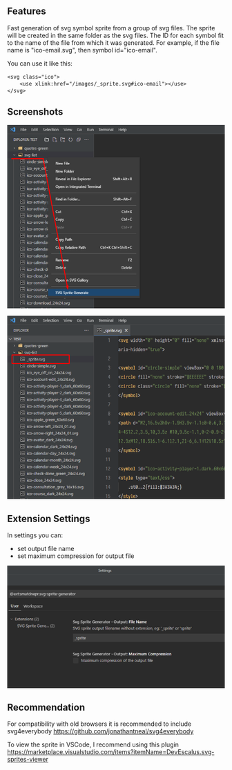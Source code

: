 ## Features

Fast generation of svg symbol sprite from a group of svg files.
The sprite will be created in the same folder as the svg files.
The ID for each symbol fit to the name of the file from which it was generated.
For example, if the file name is "ico-email.svg", then symbol id="ico-email".

You can use it like this:
```
<svg class="ico">
    <use xlink:href="/images/_sprite.svg#ico-email"></use>
</svg>
```


## Screenshots

![Image](https://raw.githubusercontent.com/smatDnepr/SVG-Sprite-Generator/master/images/feature-1.png)

![Image](https://raw.githubusercontent.com/smatDnepr/SVG-Sprite-Generator/master/images/feature-2.png)



## Extension Settings

In settings you can:
* set output file name
* set maximum compression for output file

![Image](https://raw.githubusercontent.com/smatDnepr/SVG-Sprite-Generator/master/images/feature-3.png)



## Recommendation

For compatibility with old browsers it is recommended to include svg4everybody
https://github.com/jonathantneal/svg4everybody

To view the sprite in VSCode, I recommend using this plugin
https://marketplace.visualstudio.com/items?itemName=DevEscalus.svg-sprites-viewer




